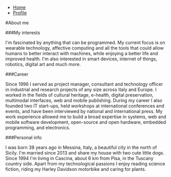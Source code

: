 <ul class="breadcrumbs">
	<li><a href="../index.html">Home</a></li>
	<li class="current"><a href="./about.html">Profile</a></li>
</ul>

#About me


###My interests

I'm fascinated by anything that can be programmed. My current focus is on wearable technology, affective computing and all the tools that could allow humans to better interact with machines, while enjoying a better life and improved health. I'm also interested in smart devices, internet of things, robotics, digital art and much more.

###Career

Since 1996 I served as project manager, consultant and technology officer in industrial and research projects of any size across Italy and Europe. I worked in the fields of cultural heritage, e-health, digital preservation, multimodal interfaces, web and mobile publishing. During my career I also founded two IT  start-ups, held workshops at international conferences and events, and have been interviewed by national and international press. My work experience allowed me to build a broad expertise in systems, web and mobile software development, open-source and open hardware, embedded programming, and electronics.   

###Personal info

I was born 38 years ago in Messina, Italy, a beautiful city in the north of Sicily. I'm married since 2013 and share my house with two cute little dogs. Since 1994 I'm living in Cascina, about 6 km from Pisa, in the Tuscany country side. Apart from my technological passions I enjoy reading science fiction, riding my Harley Davidson motorbike and caring for plants.    


